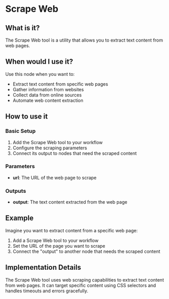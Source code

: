 # Scrape Web

## What is it?

The Scrape Web tool is a utility that allows you to extract text content from web pages.

## When would I use it?

Use this node when you want to:

- Extract text content from specific web pages
- Gather information from websites
- Collect data from online sources
- Automate web content extraction

## How to use it

### Basic Setup

1. Add the Scrape Web tool to your workflow
2. Configure the scraping parameters
3. Connect its output to nodes that need the scraped content

### Parameters

- **url**: The URL of the web page to scrape

### Outputs

- **output**: The text content extracted from the web page

## Example

Imagine you want to extract content from a specific web page:

1. Add a Scrape Web tool to your workflow
2. Set the URL of the page you want to scrape
4. Connect the "output" to another node that needs the scraped content

## Implementation Details

The Scrape Web tool uses web scraping capabilities to extract text content from web pages. It can target specific content using CSS selectors and handles timeouts and errors gracefully. 